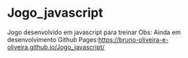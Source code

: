 # Jogo_javascript
 Jogo desenvolvido em javascript para treinar
 Obs: Ainda em desenvolvimento
 Github Pages:https://bruno-oliveira-e-oliveira.github.io/Jogo_javascript/
